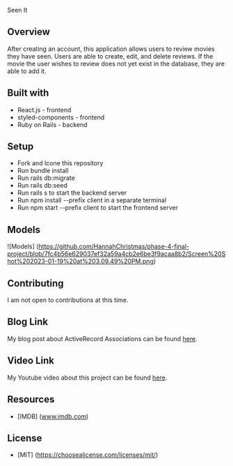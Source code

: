 Seen It
## Overview

After creating an account, this application allows users to review movies they have seen. Users are able to create, edit, and delete reviews. If the movie the user wishes to review does not yet exist in the database, they are able to add it. 

## Built with
- React.js - frontend
- styled-components - frontend
- Ruby on Rails - backend

## Setup

- Fork and lcone this repository
- Run bundle install
- Run rails db:migrate
- Run rails db:seed
- Run rails s to start the backend server
- Run npm install --prefix client in a separate terminal 
- Run npm start --prefix client to start the frontend server

## Models
![Models]
(https://github.com/HannahChristmas/phase-4-final-project/blob/7fc4b56e629037ef32a59a4cb2e6be3f9acaa8b2/Screen%20Shot%202023-01-19%20at%203.09.49%20PM.png)

## Contributing

I am not open to contributions at this time.

## Blog Link

My blog post about ActiveRecord Associations can be found [here](https://medium.com/@hc109909/active-record-associations-7a5c1512df69).

## Video Link

My Youtube video about this project can be found [here](https://www.youtube.com/).

## Resources 

- [IMDB] (www.imdb.com)

## License 

- [MIT] (https://choosealicense.com/licenses/mit/)



